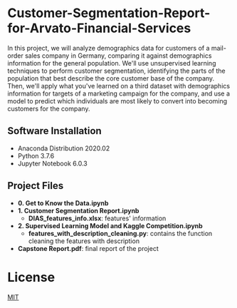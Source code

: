 # Customer-Segmentation-Report-for-Arvato-Financial-Services

In this project, we will analyze demographics data for customers of a mail-order sales company in Germany, 
comparing it against demographics information for the general population. We'll use unsupervised learning 
techniques to perform customer segmentation, identifying the parts of the population that best describe the 
core customer base of the company. Then, we'll apply what you've learned on a third dataset with demographics
information for targets of a marketing campaign for the company, and use a model to predict which individuals 
are most likely to convert into becoming customers for the company.

## Software Installation
- Anaconda Distribution 2020.02
- Python 3.7.6
- Jupyter Notebook 6.0.3

## Project Files
- **0. Get to Know the Data.ipynb**
- **1. Customer Segmentation Report.ipynb**
  - **DIAS_features_info.xlsx**: features' information
- **2. Supervised Learning Model and Kaggle Competition.ipynb**
  - **features_with_description_cleaning.py**: contains the function cleaning the features with description
- **Capstone Report.pdf**: final report of the project

# License
[MIT](https://choosealicense.com/licenses/mit/)
